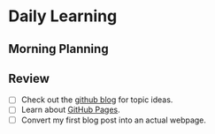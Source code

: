    # Daily Learning
   ## Morning Planning
   ## Review
   - [ ] Check out the [github blog](https://github.blog/) for topic ideas.
   - [ ] Learn about [GitHub Pages](https://skills.github.com/#first-day-on-github).
   - [ ] Convert my first blog post into an actual webpage.

